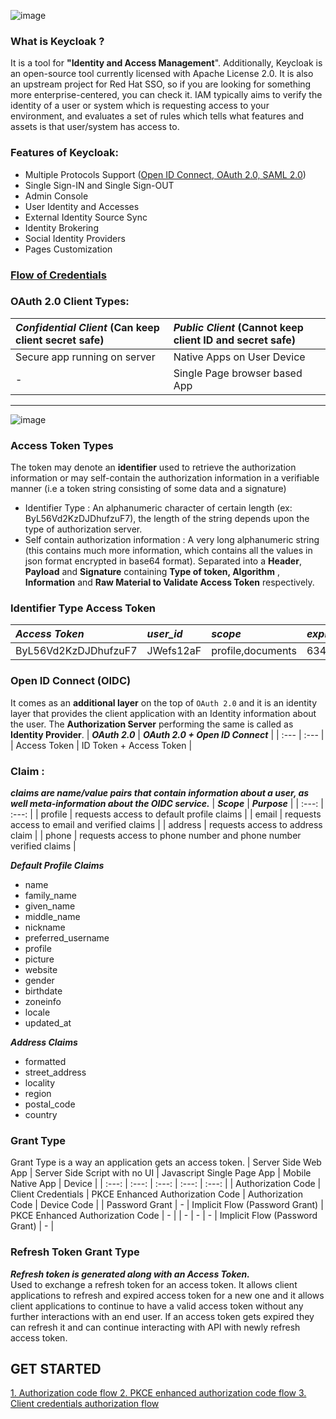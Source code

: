 ![image](https://www.janua.fr/wp-content/uploads/2017/09/keycloak_logo_480x108.png)
### What is __Keycloak__ ?
It is a tool for __"Identity and Access Management__". Additionally, Keycloak is an open-source tool currently licensed with Apache License 2.0. It is also an upstream project for Red Hat SSO, so if you are looking for something more enterprise-centered, you can check it. IAM typically aims to verify the identity of a user or system which is requesting access to your environment, and evaluates a set of rules which tells what features and assets is that user/system has access to.  

### __Features__ of Keycloak:
- Multiple Protocols Support ([Open ID Connect, OAuth 2.0, SAML 2.0](https://www.okta.com/identity-101/whats-the-difference-between-oauth-openid-connect-and-saml/))
- Single Sign-IN and Single Sign-OUT
- Admin Console
- User Identity and Accesses
- External Identity Source Sync
- Identity Brokering
- Social Identity Providers
- Pages Customization

 ### [Flow of Credentials](https://www.oreilly.com/library/view/getting-started-with/9781449317843/httpatomoreillycomsourceoreillyimages986441.png)

### OAuth 2.0 Client Types:

| ___Confidential Client___  (Can keep client secret safe) | ___Public Client___  (Cannot keep client ID and secret safe) |
| :---  | :--- |
| Secure app running on server | Native Apps on User Device |
| - | Single Page browser based App |
----------------------------------
![image](https://images.velog.io/images/denmark-choco/post/fad1a424-7b3f-41f3-88eb-fb2f9d0d0813/oauth2-flow.png)

### Access Token Types

The token may denote an __identifier__ used to retrieve the authorization information or may self-contain the authorization information in a verifiable manner (i.e a token string consisting of some data and a signature)
- Identifier Type : An alphanumeric character of certain length (ex: ByL56Vd2KzDJDhufzuF7), the length of the string depends upon the type of authorization server.
- Self contain authorization information : A very long alphanumeric string (this contains much more information, which contains all the values in json format encrypted in base64 format). Separated into a __Header__, __Payload__ and __Signature__ containing __Type of token, Algorithm__ , __Information__ and __Raw Material to Validate Access Token__ respectively.

### Identifier Type Access Token

| ___Access Token___ | ___user_id___ | ___scope___ | ___expires___ |
| :--- | :--- | :--- | :--- |
| ByL56Vd2KzDJDhufzuF7 | JWefs12aF | profile,documents | 634917591 | 

### Open ID Connect (OIDC)
It comes as an __additional layer__ on the top of `OAuth 2.0` and it is an identity layer that provides the client application with an Identity information about the user. The __Authorization Server__ performing the same is called as __Identity Provider__.
| ___OAuth 2.0___ | ___OAuth 2.0 + Open ID Connect___ |
| :--- | :--- |
| Access Token | ID Token + Access Token |

### Claim : 
___claims are name/value pairs that contain information about a user, as well meta-information about the OIDC service.___
| ___Scope___ | ___Purpose___ |
| :---: | :---: |
| profile | requests access to default profile claims |
| email | requests access to email and verified claims |
| address | requests access to address claim |
| phone | requests access to phone number and phone number verified claims |

___Default Profile Claims___
- name
- family_name
- given_name
- middle_name
- nickname
- preferred_username
- profile
- picture
- website
- gender
- birthdate
- zoneinfo
- locale
- updated_at

___Address Claims___
- formatted
- street_address
- locality
- region
- postal_code
- country

### Grant Type
Grant Type is a way an application gets an access token.
| Server Side Web App | Server Side Script with no UI | Javascript Single Page App | Mobile Native App | Device | 
| :---: | :---: | :---: | :---: | :---: | 
| Authorization Code | Client Credentials | PKCE Enhanced Authorization Code | Authorization Code | Device Code |
| Password Grant | - | Implicit Flow (Password Grant) | PKCE Enhanced Authorization Code | - |
| - | - | - | Implicit Flow (Password Grant) | - |

### Refresh Token Grant Type
___Refresh token is generated along with an Access Token.___  
Used to exchange a refresh token for an access token. It allows client applications to refresh and expired access token for a new one and it allows client applications to continue to have a valid access token without any further interactions with an end user. If an access token gets expired they can refresh it and can continue interacting with API with newly refresh access token.

## GET STARTED 
[ 1. Authorization code flow ](https://github.com/bertoxious/keycloak/tree/main/authorization-code-flow)
[ 2. PKCE enhanced authorization code flow ](https://github.com/bertoxious/keycloak/tree/main/pkce-enhanced-authorization-code-flow)
[ 3. Client credentials authorization flow ](https://github.com/bertoxious/keycloak/tree/main/client-credentials-authorization-flow)
